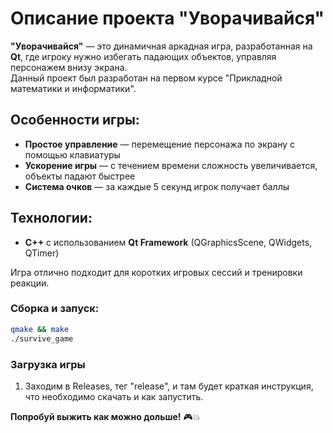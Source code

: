 # Описание проекта "Уворачивайся"  

**"Уворачивайся"** — это динамичная аркадная игра, разработанная на **Qt**, где игроку нужно избегать падающих объектов, управляя персонажем внизу экрана.  
Данный проект был разработан на первом курсе "Прикладной математики и информатики".
## Особенности игры:  
- **Простое управление** — перемещение персонажа по экрану с помощью клавиатуры  
- **Ускорение игры** — с течением времени сложность увеличивается, объекты падают быстрее 
- **Система очков** — за каждые 5 секунд игрок получает баллы  

## Технологии:  
- **C++** с использованием **Qt Framework** (QGraphicsScene, QWidgets, QTimer)  

Игра отлично подходит для коротких игровых сессий и тренировки реакции.  

### Сборка и запуск:  
```bash
qmake && make  
./survive_game  
```  

### Загрузка игры
1. Заходим в Releases, тег "release", и там будет краткая инструкция, что необходимо скачать и как запустить.

**Попробуй выжить как можно дольше!** 🎮💥

